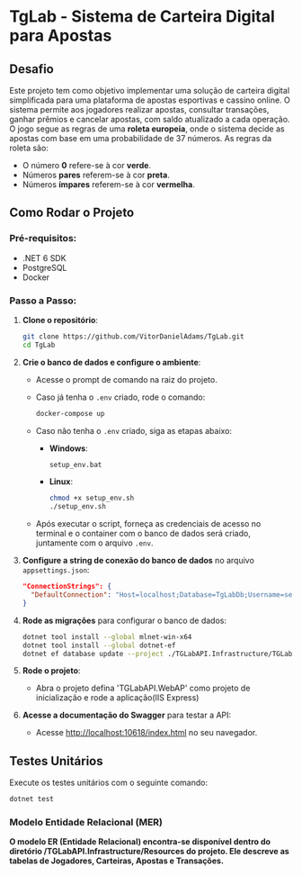 # TgLab - Sistema de Carteira Digital para Apostas

## Desafio

Este projeto tem como objetivo implementar uma solução de carteira digital simplificada para uma plataforma de apostas esportivas e cassino online. O sistema permite aos jogadores realizar apostas, consultar transações, ganhar prêmios e cancelar apostas, com saldo atualizado a cada operação. O jogo segue as regras de uma **roleta europeia**, onde o sistema decide as apostas com base em uma probabilidade de 37 números. As regras da roleta são:
- O número **0** refere-se à cor **verde**.
- Números **pares** referem-se à cor **preta**.
- Números **ímpares** referem-se à cor **vermelha**.

## Como Rodar o Projeto

### Pré-requisitos:
- .NET 6 SDK
- PostgreSQL
- Docker

### Passo a Passo:

1. **Clone o repositório**:

    ```bash
    git clone https://github.com/VitorDanielAdams/TgLab.git
    cd TgLab
    ```

2. **Crie o banco de dados e configure o ambiente**:

    - Acesse o prompt de comando na raiz do projeto.
    - Caso já tenha o `.env` criado, rode o comando:

        ```bash
        docker-compose up
        ```

    - Caso não tenha o `.env` criado, siga as etapas abaixo:

        - **Windows**:
            ```bash
            setup_env.bat
            ```

        - **Linux**:
            ```bash
            chmod +x setup_env.sh
            ./setup_env.sh
            ```

    - Após executar o script, forneça as credenciais de acesso no terminal e o container com o banco de dados será criado, juntamente com o arquivo `.env`.

3. **Configure a string de conexão do banco de dados** no arquivo `appsettings.json`:

    ```json
    "ConnectionStrings": {
      "DefaultConnection": "Host=localhost;Database=TgLabDb;Username=seu_usuario;Password=sua_senha"
    }
    ```

4. **Rode as migrações** para configurar o banco de dados:

    ```bash
    dotnet tool install --global mlnet-win-x64
    dotnet tool install --global dotnet-ef
    dotnet ef database update --project ./TGLabAPI.Infrastructure/TGLabAPI.Infrastructure.csproj
    ```

5. **Rode o projeto**:

    - Abra o projeto defina 'TGLabAPI.WebAP' como projeto de inicialização e rode a aplicação(IIS Express)

6. **Acesse a documentação do Swagger** para testar a API:

    - Acesse [http://localhost:10618/index.html](http://localhost:10618/index.html) no seu navegador.

## Testes Unitários

Execute os testes unitários com o seguinte comando:

```bash
dotnet test
```

### Modelo Entidade Relacional (MER)
**O modelo ER (Entidade Relacional) encontra-se disponível dentro do diretório /TGLabAPI.Infrastructure/Resources do projeto. Ele descreve as tabelas de Jogadores, Carteiras, Apostas e Transações.**
